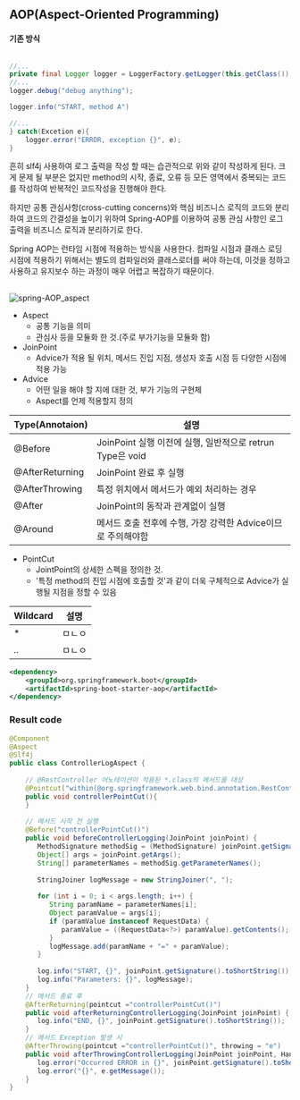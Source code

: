 
## AOP(Aspect-Oriented Programming)



#### 기존 방식

```java

//...
private final Logger logger = LoggerFactory.getLogger(this.getClass());
//...
logger.debug("debug anything");

logger.info("START, method A")

//...
} catch(Excetion e){
	logger.error("ERROR, exception {}", e);
}
```
흔히 slf4j 사용하여 로그 출력을 작성 할 때는 습관적으로 위와 같이 작성하게 된다. 크게 문제 될 부분은 없지만 method의 시작, 종료, 오류 등 모든 영역에서 중복되는 코드를 작성하여 반복적인 코드작성을 진행해야 한다.

하지만 공통 관심사항(cross-cutting concerns)와 핵심 비즈니스 로직의 코드와 분리하여 코드의 간결성을 높이기 위하여 Spring-AOP를 이용하여 공통 관심 사항인 로그 출력을 비즈니스 로직과 분리하기로 한다.

Spring AOP는 런타임 시점에 적용하는 방식을 사용한다. 컴파일 시점과 클래스 로딩 시점에 적용하기 위해서는 별도의 컴파일러와 클래스로더를 써야 하는데, 이것을 정하고 사용하고 유지보수 하는 과정이 매우 어렵고 복잡하기 때문이다.

## 

![spring-AOP_aspect](https://velog.velcdn.com/images/kai6666/post/819d1819-7322-4804-a730-a3a9a235a5c3/image.png)


- Aspect
	- 공통 기능을 의미
	- 관심사 등을 모듈화 한 것.(주로 부가기능을 모듈화 함)
- JoinPoint
	- Advice가 적용 될 위치, 메서드 진입 지점, 생성자 호출 시점 등 다양한 시점에 적용 가능
- Advice
	- 어떤 일을 해야 할 지에 대한 것, 부가 기능의 구현체
	- Aspect를 언제 적용할지 정의

|Type(Annotaion)|설명|
|------|---|
|@Before|JoinPoint 실행 이전에 실행, 일반적으로 retrun Type은 void|
|@AfterReturning|JoinPoint 완료 후 실행|
|@AfterThrowing|특정 위치에서 메서드가 예외 처리하는 경우|
|@After|JoinPoint의 동작과 관계없이 실행|
|@Around|메서드 호출 전후에 수행, 가장 강력한 Advice이므로 주의해야함|

- PointCut
	- JointPoint의 상세한 스펙을 정의한 것.
	- '특정 method의 진입 시점에 호출할 것'과 같이 더욱 구체적으로 Advice가 실행될 지점을 정할 수 있음

|Wildcard|설명|
|------|---|
|*|ㅁㄴㅇ|
| .. |ㅁㄴㅇ|




```xml
<dependency>
	<groupId>org.springframework.boot</groupId> 
	<artifactId>spring-boot-starter-aop</artifactId>
</dependency>
```

### Result code
```java
@Component  
@Aspect  
@Slf4j  
public class ControllerLogAspect {  
  
    // @RestController 어노테이션이 적용된 *.class의 메서드를 대상  
    @Pointcut("within(@org.springframework.web.bind.annotation.RestController *)")  
    public void controllerPointCut(){  
    }  
  
    // 메서드 시작 전 실행  
    @Before("controllerPointCut()")  
    public void beforeControllerLogging(JoinPoint joinPoint) {  
       MethodSignature methodSig = (MethodSignature) joinPoint.getSignature();  
       Object[] args = joinPoint.getArgs();  
       String[] parameterNames = methodSig.getParameterNames();  
  
       StringJoiner logMessage = new StringJoiner(", ");  
  
       for (int i = 0; i < args.length; i++) {  
          String paramName = parameterNames[i];  
          Object paramValue = args[i];  
          if (paramValue instanceof RequestData) {  
             paramValue = ((RequestData<?>) paramValue).getContents();  
          }  
          logMessage.add(paramName + "=" + paramValue);  
       }  
  
       log.info("START, {}", joinPoint.getSignature().toShortString());  
       log.info("Parameters: {}", logMessage);  
    }  
    // 메서드 종료 후  
    @AfterReturning(pointcut ="controllerPointCut()")  
    public void afterReturningControllerLogging(JoinPoint joinPoint) {  
       log.info("END, {}", joinPoint.getSignature().toShortString());  
    }  
    // 메서드 Exception 발생 시  
    @AfterThrowing(pointcut ="controllerPointCut()", throwing = "e")  
    public void afterThrowingControllerLogging(JoinPoint joinPoint, HandyException e) {  
       log.error("Occurred ERROR in {}", joinPoint.getSignature().toShortString());  
       log.error("{}", e.getMessage());  
    }  
}
```